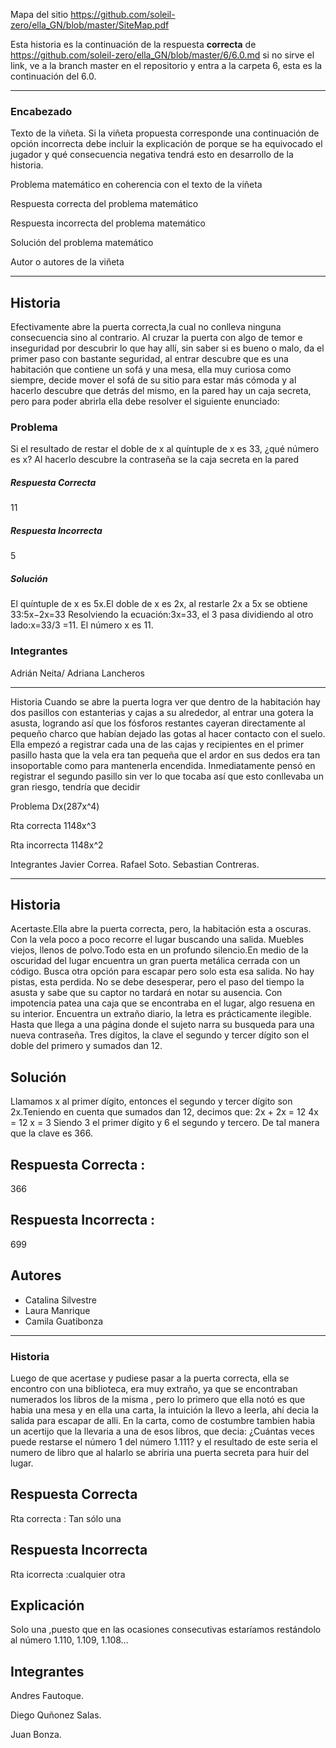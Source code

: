 Mapa del sitio https://github.com/soleil-zero/ella_GN/blob/master/SiteMap.pdf

Esta historia es la continuación de la respuesta **correcta** de https://github.com/soleil-zero/ella_GN/blob/master/6/6.0.md si no sirve el link, 
ve a la branch master en el repositorio y entra a la carpeta 6, esta es la continuación del 6.0.

**********************************************************************
### Encabezado

Texto de la viñeta. Si la viñeta propuesta corresponde una continuación de opción incorrecta debe incluir la explicación de porque se ha equivocado el jugador y qué consecuencia negativa tendrá esto en desarrollo de la historia.

Problema matemático en coherencia con el texto de la viñeta

Respuesta correcta del problema matemático

Respuesta incorrecta del problema matemático

Solución del problema matemático

Autor o autores de la viñeta
**********************************************************************

## Historia
Efectivamente abre la puerta correcta,la cual no conlleva ninguna consecuencia sino al contrario. Al cruzar la puerta con algo de temor e inseguridad por descubrir lo que hay allí, sin saber si es bueno o malo, da el primer paso con bastante seguridad, al entrar descubre que es una habitación que contiene un sofá y una mesa, ella muy curiosa como siempre, decide mover el sofá de su sitio para estar más cómoda y al hacerlo descubre que detrás del mismo, en la pared hay un caja secreta, pero para poder abrirla ella debe resolver el siguiente enunciado:
### Problema
Si el resultado de restar el doble de x al quíntuple de x es 33, ¿qué número es x? Al hacerlo descubre la contraseña se la caja secreta en la pared
##### Respuesta Correcta 
11
##### Respuesta Incorrecta 
5
##### Solución 
El quíntuple de x es 5x.El doble de x es 2x, al restarle 2x a 5x se obtiene 33:5x−2x=33
Resolviendo la ecuación:3x=33, el 3 pasa dividiendo al otro lado:x=33/3 =11. El número x es 11.
### Integrantes
Adrián Neita/ Adriana Lancheros 

**********************************************************************
Historia
Cuando se abre la puerta logra ver que dentro de la habitación hay dos pasillos con estanterias y cajas a su alrededor, al entrar una gotera la asusta, logrando así que los fósforos restantes cayeran directamente al pequeño charco que habían dejado las gotas al hacer contacto con el suelo. Ella empezó a registrar cada una de las cajas y recipientes en el primer pasillo hasta que la vela era tan pequeña que el ardor en sus dedos era tan insoportable como para mantenerla encendida. Inmediatamente pensó en registrar el segundo pasillo sin ver lo que tocaba así que esto conllevaba un gran riesgo, tendría que decidir

Problema
Dx(287x^4)

Rta correcta
1148x^3

Rta incorrecta
1148x^2

Integrantes
Javier Correa. 
Rafael Soto. 
Sebastian Contreras. 
************************************************************
## Historia
Acertaste.Ella abre la puerta correcta, pero, la habitación esta a oscuras. Con la vela poco a poco recorre el lugar buscando una salida. Muebles viejos, llenos de polvo.Todo esta en un profundo silencio.En medio de la oscuridad del lugar encuentra un gran puerta metálica cerrada con un código. Busca otra opción para escapar pero solo esta esa salida. No hay pistas, esta perdida.
No se debe desesperar, pero el paso del tiempo la asusta y sabe que su captor no tardará en notar su ausencia. Con impotencia patea una caja que se encontraba en el lugar, algo resuena en su interior. Encuentra un extraño diario, la letra es prácticamente ilegible. Hasta que llega a una página donde el sujeto narra su busqueda para una nueva contraseña. Tres dígitos, la clave el segundo y tercer dígito son el doble del primero y sumados dan 12.
## Solución
Llamamos x al primer dígito, entonces el segundo y tercer dígito son 2x.Teniendo en cuenta que sumados dan 12, decimos que:
2x + 2x = 12
4x = 12
x = 3
Siendo  3 el primer dígito y 6 el segundo y tercero. De tal manera que la clave es 366.
## Respuesta Correcta :
366
## Respuesta Incorrecta : 
699
## Autores
* Catalina Silvestre
* Laura Manrique
* Camila Guatibonza

**********************************************************************
### Historia

Luego de que acertase y pudiese pasar a la puerta correcta, ella se encontro con una biblioteca, era muy extraño, ya que se encontraban numerados los libros de la misma , pero lo primero que ella notó es que habia una mesa y en ella una carta, la intuición la llevo a leerla, ahí decia la salida para escapar de alli. En la carta, como de costumbre tambien habia un acertijo que la llevaria a una de esos libros, que decia: ¿Cuántas veces puede restarse el número 1 del número 1.111? y el resultado de este seria el numero de libro que al halarlo se abriria una puerta secreta para huir del lugar.
## Respuesta Correcta
Rta correcta : Tan sólo una
## Respuesta Incorrecta 
Rta icorrecta :cualquier otra 

## Explicación

Solo una ,puesto que en las ocasiones consecutivas estaríamos restándolo al número 1.110, 1.109, 1.108…

## Integrantes

Andres Fautoque.

Diego Quñonez Salas.

Juan Bonza.

